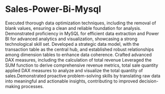 # Sales-Power-Bi-Mysql
Executed thorough data optimization techniques, including the removal of blank values, ensuring a clean and reliable foundation for analysis.
Demonstrated proficiency in MySQL for efficient data extraction and Power BI for advanced analytics and visualization, showcasing a strong technological skill set.
Developed a strategic data model, with the transaction table as the central hub, and established robust relationships among dimension tables to enhance data coherence.
Crafted advanced DAX measures, including the calculation of total revenue Leveraged the SUM function to derive comprehensive revenue metrics, total sale quantity applied DAX measures to analyze and visualize the total quantity of sales.Demonstrated proactive problem-solving skills by translating raw data into meaningful and actionable insights,
contributing to improved decision-making processes.
